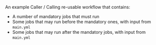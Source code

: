 An example Caller / Calling re-usable workflow that contains:

- A number of mandatory jobs that must run
- Some jobs that may run before the mandatory ones, with input from `main.yml`
- Some jobs that may run after the mandatory jobs, with input from `main.yml`


